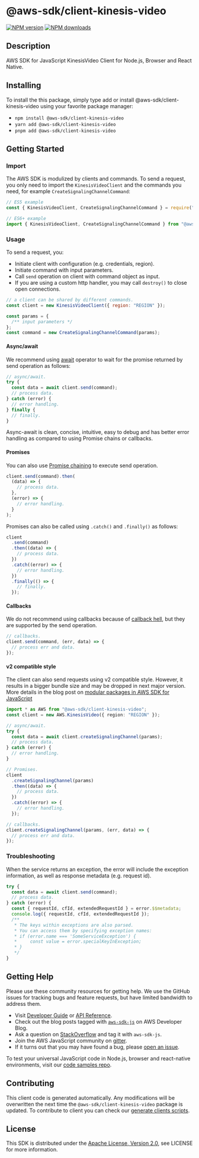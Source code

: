<!-- generated file, do not edit directly -->

# @aws-sdk/client-kinesis-video

[![NPM version](https://img.shields.io/npm/v/@aws-sdk/client-kinesis-video/latest.svg)](https://www.npmjs.com/package/@aws-sdk/client-kinesis-video)
[![NPM downloads](https://img.shields.io/npm/dm/@aws-sdk/client-kinesis-video.svg)](https://www.npmjs.com/package/@aws-sdk/client-kinesis-video)

## Description

AWS SDK for JavaScript KinesisVideo Client for Node.js, Browser and React Native.

<p></p>

## Installing

To install the this package, simply type add or install @aws-sdk/client-kinesis-video
using your favorite package manager:

- `npm install @aws-sdk/client-kinesis-video`
- `yarn add @aws-sdk/client-kinesis-video`
- `pnpm add @aws-sdk/client-kinesis-video`

## Getting Started

### Import

The AWS SDK is modulized by clients and commands.
To send a request, you only need to import the `KinesisVideoClient` and
the commands you need, for example `CreateSignalingChannelCommand`:

```js
// ES5 example
const { KinesisVideoClient, CreateSignalingChannelCommand } = require("@aws-sdk/client-kinesis-video");
```

```ts
// ES6+ example
import { KinesisVideoClient, CreateSignalingChannelCommand } from "@aws-sdk/client-kinesis-video";
```

### Usage

To send a request, you:

- Initiate client with configuration (e.g. credentials, region).
- Initiate command with input parameters.
- Call `send` operation on client with command object as input.
- If you are using a custom http handler, you may call `destroy()` to close open connections.

```js
// a client can be shared by different commands.
const client = new KinesisVideoClient({ region: "REGION" });

const params = {
  /** input parameters */
};
const command = new CreateSignalingChannelCommand(params);
```

#### Async/await

We recommend using [await](https://developer.mozilla.org/en-US/docs/Web/JavaScript/Reference/Operators/await)
operator to wait for the promise returned by send operation as follows:

```js
// async/await.
try {
  const data = await client.send(command);
  // process data.
} catch (error) {
  // error handling.
} finally {
  // finally.
}
```

Async-await is clean, concise, intuitive, easy to debug and has better error handling
as compared to using Promise chains or callbacks.

#### Promises

You can also use [Promise chaining](https://developer.mozilla.org/en-US/docs/Web/JavaScript/Guide/Using_promises#chaining)
to execute send operation.

```js
client.send(command).then(
  (data) => {
    // process data.
  },
  (error) => {
    // error handling.
  }
);
```

Promises can also be called using `.catch()` and `.finally()` as follows:

```js
client
  .send(command)
  .then((data) => {
    // process data.
  })
  .catch((error) => {
    // error handling.
  })
  .finally(() => {
    // finally.
  });
```

#### Callbacks

We do not recommend using callbacks because of [callback hell](http://callbackhell.com/),
but they are supported by the send operation.

```js
// callbacks.
client.send(command, (err, data) => {
  // process err and data.
});
```

#### v2 compatible style

The client can also send requests using v2 compatible style.
However, it results in a bigger bundle size and may be dropped in next major version. More details in the blog post
on [modular packages in AWS SDK for JavaScript](https://aws.amazon.com/blogs/developer/modular-packages-in-aws-sdk-for-javascript/)

```ts
import * as AWS from "@aws-sdk/client-kinesis-video";
const client = new AWS.KinesisVideo({ region: "REGION" });

// async/await.
try {
  const data = await client.createSignalingChannel(params);
  // process data.
} catch (error) {
  // error handling.
}

// Promises.
client
  .createSignalingChannel(params)
  .then((data) => {
    // process data.
  })
  .catch((error) => {
    // error handling.
  });

// callbacks.
client.createSignalingChannel(params, (err, data) => {
  // process err and data.
});
```

### Troubleshooting

When the service returns an exception, the error will include the exception information,
as well as response metadata (e.g. request id).

```js
try {
  const data = await client.send(command);
  // process data.
} catch (error) {
  const { requestId, cfId, extendedRequestId } = error.$$metadata;
  console.log({ requestId, cfId, extendedRequestId });
  /**
   * The keys within exceptions are also parsed.
   * You can access them by specifying exception names:
   * if (error.name === 'SomeServiceException') {
   *     const value = error.specialKeyInException;
   * }
   */
}
```

## Getting Help

Please use these community resources for getting help.
We use the GitHub issues for tracking bugs and feature requests, but have limited bandwidth to address them.

- Visit [Developer Guide](https://docs.aws.amazon.com/sdk-for-javascript/v3/developer-guide/welcome.html)
  or [API Reference](https://docs.aws.amazon.com/AWSJavaScriptSDK/v3/latest/index.html).
- Check out the blog posts tagged with [`aws-sdk-js`](https://aws.amazon.com/blogs/developer/tag/aws-sdk-js/)
  on AWS Developer Blog.
- Ask a question on [StackOverflow](https://stackoverflow.com/questions/tagged/aws-sdk-js) and tag it with `aws-sdk-js`.
- Join the AWS JavaScript community on [gitter](https://gitter.im/aws/aws-sdk-js-v3).
- If it turns out that you may have found a bug, please [open an issue](https://github.com/aws/aws-sdk-js-v3/issues/new/choose).

To test your universal JavaScript code in Node.js, browser and react-native environments,
visit our [code samples repo](https://github.com/aws-samples/aws-sdk-js-tests).

## Contributing

This client code is generated automatically. Any modifications will be overwritten the next time the `@aws-sdk/client-kinesis-video` package is updated.
To contribute to client you can check our [generate clients scripts](https://github.com/aws/aws-sdk-js-v3/tree/main/scripts/generate-clients).

## License

This SDK is distributed under the
[Apache License, Version 2.0](http://www.apache.org/licenses/LICENSE-2.0),
see LICENSE for more information.

